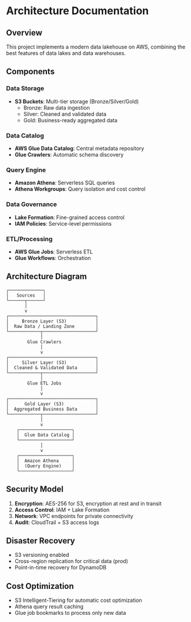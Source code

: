 # Architecture Documentation

## Overview

This project implements a modern data lakehouse on AWS, combining the best features of data lakes and data warehouses.

## Components

### Data Storage

- **S3 Buckets**: Multi-tier storage (Bronze/Silver/Gold)
  - Bronze: Raw data ingestion
  - Silver: Cleaned and validated data
  - Gold: Business-ready aggregated data

### Data Catalog

- **AWS Glue Data Catalog**: Central metadata repository
- **Glue Crawlers**: Automatic schema discovery

### Query Engine

- **Amazon Athena**: Serverless SQL queries
- **Athena Workgroups**: Query isolation and cost control

### Data Governance

- **Lake Formation**: Fine-grained access control
- **IAM Policies**: Service-level permissions

### ETL/Processing

- **AWS Glue Jobs**: Serverless ETL
- **Glue Workflows**: Orchestration

## Architecture Diagram

```
┌─────────────┐
│   Sources   │
└──────┬──────┘
       │
       v
┌─────────────────────────────────┐
│     Bronze Layer (S3)           │
│  Raw Data / Landing Zone        │
└────────────┬────────────────────┘
             │
        Glue Crawlers
             │
             v
┌─────────────────────────────────┐
│     Silver Layer (S3)           │
│  Cleaned & Validated Data       │
└────────────┬────────────────────┘
             │
        Glue ETL Jobs
             │
             v
┌─────────────────────────────────┐
│      Gold Layer (S3)            │
│  Aggregated Business Data       │
└────────────┬────────────────────┘
             │
             v
    ┌────────────────────┐
    │  Glue Data Catalog │
    └────────────────────┘
             │
             v
    ┌────────────────────┐
    │  Amazon Athena     │
    │  (Query Engine)    │
    └────────────────────┘
```

## Security Model

1. **Encryption**: AES-256 for S3, encryption at rest and in transit
2. **Access Control**: IAM + Lake Formation
3. **Network**: VPC endpoints for private connectivity
4. **Audit**: CloudTrail + S3 access logs

## Disaster Recovery

- S3 versioning enabled
- Cross-region replication for critical data (prod)
- Point-in-time recovery for DynamoDB

## Cost Optimization

- S3 Intelligent-Tiering for automatic cost optimization
- Athena query result caching
- Glue job bookmarks to process only new data

